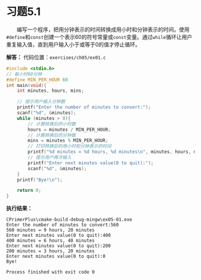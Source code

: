 # 习题5.1

&emsp;&emsp;编写一个程序，把用分钟表示的时间转换成用小时和分钟表示的时间。使用`#define`和`const`创建一个表示60的符号常量或`const`变量。通过`while`循环让用户重复输入值，直到用户输入小于或等于0的值才停止循环。

**解答：**
代码位置：`exercises/ch05/ex01.c`

```c
#include <stdio.h>
// 每小时60分钟
#define MIN_PER_HOUR 60
int main(void){
    int minutes, hours, mins;

    // 提示用户输入分钟数
    printf("Enter the number of minutes to convert:");
    scanf("%d", &minutes);
    while (minutes > 0){
        // 计算转换后的小时数
        hours = minutes / MIN_PER_HOUR;
        // 计算转换后的分钟数
        mins = minutes % MIN_PER_HOUR;
        // 打印转换后的用小时和分钟表示的时间
        printf("%d minutes = %d hours, %d minutes\n", minutes, hours, mins);
        // 提示用户再次输入
        printf("Enter next minutes value(0 to quit):");
        scanf("%d", &minutes);
    }
    printf("Bye!\n");

    return 0;
}
```

**执行结果：**

```
CPrimerPlus\cmake-build-debug-mingw\ex05-01.exe
Enter the number of minutes to convert:560
560 minutes = 9 hours, 20 minutes
Enter next minutes value(0 to quit):400
400 minutes = 6 hours, 40 minutes
Enter next minutes value(0 to quit):200
200 minutes = 3 hours, 20 minutes
Enter next minutes value(0 to quit):0
Bye!

Process finished with exit code 0
```